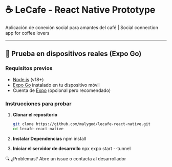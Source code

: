# ☕ LeCafe - React Native Prototype

Aplicación de conexión social para amantes del café | Social connection app for coffee lovers

---

## 📱 Prueba en dispositivos reales (Expo Go)

### Requisitos previos
- [Node.js](https://nodejs.org) (v18+)
- [Expo Go](https://expo.dev/client) instalado en tu dispositivo móvil
- Cuenta de [Expo](https://expo.dev/signup) (opcional pero recomendado)

### Instrucciones para probar

1. **Clonar el repositorio**
   ```bash
   git clone https://github.com/malygod/lecafe-react-native.git
   cd lecafe-react-native

2. **Instalar Dependencias**
   npm install

3. **Iniciar el servidor de desarrollo**
   npx expo start --tunnel

🔍 ¿Problemas?
Abre un issue o contacta al desarrollador